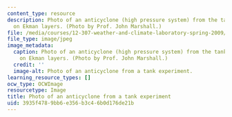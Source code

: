 ```yaml
---
content_type: resource
description: Photo of an anticyclone (high pressure system) from the tank experiment
  on Ekman layers. (Photo by Prof. John Marshall.)
file: /media/courses/12-307-weather-and-climate-laboratory-spring-2009/3935f4789bb6e356b3c46b0d176de21b_12-307s09-th.jpg
file_type: image/jpeg
image_metadata:
  caption: Photo of an anticyclone (high pressure system) from the tank experiment
    on Ekman layers. (Photo by Prof. John Marshall.)
  credit: ''
  image-alt: Photo of an anticyclone from a tank experiment.
learning_resource_types: []
ocw_type: OCWImage
resourcetype: Image
title: Photo of an anticyclone from a tank experiment
uid: 3935f478-9bb6-e356-b3c4-6b0d176de21b
---
```

